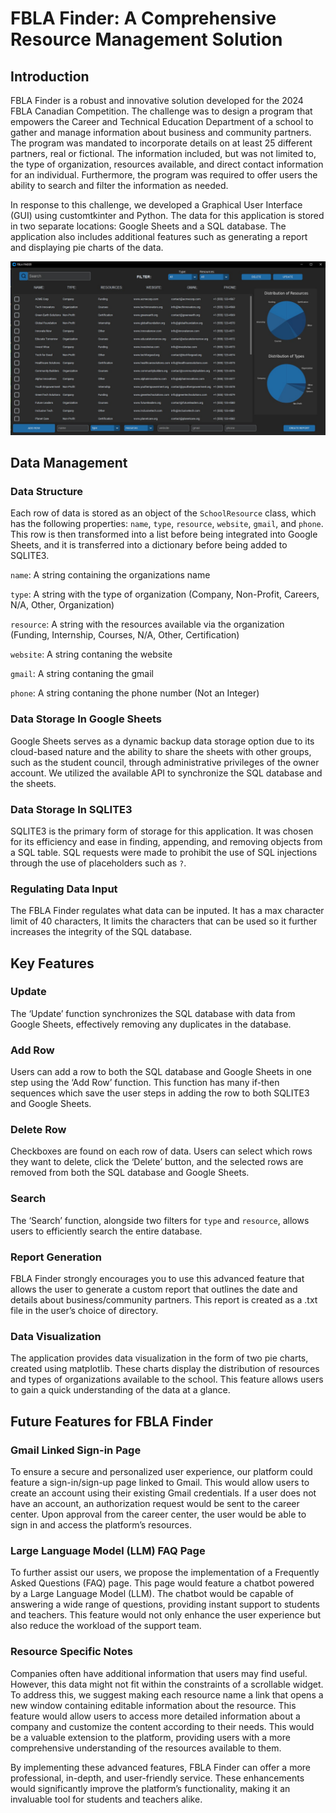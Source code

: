 # FBLA Finder: A Comprehensive Resource Management Solution

## Introduction

FBLA Finder is a robust and innovative solution developed for the 2024 FBLA Canadian Competition. The challenge was to design a program that empowers the Career and Technical Education Department of a school to gather and manage information about business and community partners. The program was mandated to incorporate details on at least 25 different partners, real or fictional. The information included, but was not limited to, the type of organization, resources available, and direct contact information for an individual. Furthermore, the program was required to offer users the ability to search and filter the information as needed.

In response to this challenge, we developed a Graphical User Interface (GUI) using customtkinter and Python. The data for this application is stored in two separate locations: Google Sheets and a SQL database. The application also includes additional features such as generating a report and displaying pie charts of the data.

![image](https://github.com/AydenBravender/FBLA-School-Resource/blob/main/images/WindowGUI.jpg)

## Data Management

### Data Structure

Each row of data is stored as an object of the ```SchoolResource``` class, which has the following properties: ```name```, ```type```, ```resource```, ```website```, ```gmail```, and  ```phone```. This row is then transformed into a list before being integrated into Google Sheets, and it is transferred into a dictionary before being added to SQLITE3.

```name```: A string containing the organizations name

```type```: A string with the type of organization (Company, Non-Profit, Careers, N/A, Other, Organization)

```resource```: A string with the resources available via the organization (Funding, Internship, Courses, N/A, Other, Certification)

```website```: A string contaning the website

```gmail```: A string contaning the gmail

```phone```: A string contaning the phone number (Not an Integer)

### Data Storage In Google Sheets

Google Sheets serves as a dynamic backup data storage option due to its cloud-based nature and the ability to share the sheets with other groups, such as the student council, through administrative privileges of the owner account. We utilized the available API to synchronize the SQL database and the sheets.


### Data Storage In SQLITE3
SQLITE3 is the primary form of storage for this application. It was chosen for its efficiency and ease in finding, appending, and removing objects from a SQL table. SQL requests were made to prohibit the use of SQL injections through the use of placeholders such as ```?```.

### Regulating Data Input
The FBLA Finder regulates what data can be inputed. It has a max character limit of 40 characters, It limits the characters that can be used so it further increases the integrity of the SQL database.

## Key Features

### Update
The ‘Update’ function synchronizes the SQL database with data from Google Sheets, effectively removing any duplicates in the database.

### Add Row
Users can add a row to both the SQL database and Google Sheets in one step using the ‘Add Row’ function. This function has many if-then sequences which save the user steps in adding the row to both SQLITE3 and Google Sheets.

### Delete Row
Checkboxes are found on each row of data. Users can select which rows they want to delete, click the ‘Delete’ button, and the selected rows are removed from both the SQL database and Google Sheets.

### Search
The ‘Search’ function, alongside two filters for ```type``` and ```resource```, allows users to efficiently search the entire database.

### Report Generation
FBLA Finder strongly encourages you to use this advanced feature that allows the user to generate a custom report that outlines the date and details about business/community partners. This report is created as a .txt file in the user’s choice of directory. 

### Data Visualization
The application provides data visualization in the form of two pie charts, created using matplotlib. These charts display the distribution of resources and types of organizations available to the school. This feature allows users to gain a quick understanding of the data at a glance.

## Future Features for FBLA Finder

### Gmail Linked Sign-in Page
To ensure a secure and personalized user experience, our platform could feature a sign-in/sign-up page linked to Gmail. This would allow users to create an account using their existing Gmail credentials. If a user does not have an account, an authorization request would be sent to the career center. Upon approval from the career center, the user would be able to sign in and access the platform’s resources.

### Large Language Model (LLM) FAQ Page
To further assist our users, we propose the implementation of a Frequently Asked Questions (FAQ) page. This page would feature a chatbot powered by a Large Language Model (LLM). The chatbot would be capable of answering a wide range of questions, providing instant support to students and teachers. This feature would not only enhance the user experience but also reduce the workload of the support team.

### Resource Specific Notes
Companies often have additional information that users may find useful. However, this data might not fit within the constraints of a scrollable widget. To address this, we suggest making each resource name a link that opens a new window containing editable information about the resource. This feature would allow users to access more detailed information about a company and customize the content according to their needs. This would be a valuable extension to the platform, providing users with a more comprehensive understanding of the resources available to them.

By implementing these advanced features, FBLA Finder can offer a more professional, in-depth, and user-friendly service. These enhancements would significantly improve the platform’s functionality, making it an invaluable tool for students and teachers alike.